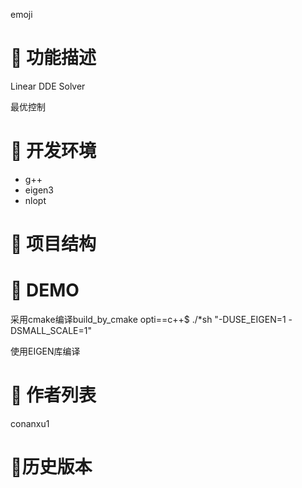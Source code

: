 emoji

# 🍙 功能描述

Linear DDE Solver

最优控制









# 🧂 开发环境

- g++
- eigen3
- nlopt



# 🍬 **项目结构**



# 🍼 **DEMO**

采用cmake编译build_by_cmake
opti==c++$ ./*sh "-DUSE_EIGEN=1 -DSMALL_SCALE=1"


使用EIGEN库编译







# 🍺 **作者列表**

conanxu1







# **🍪历史版本**













